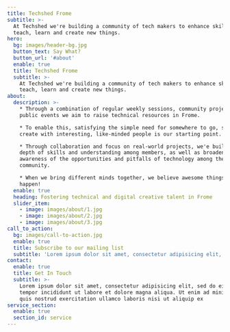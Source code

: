 ```yaml
---
title: Techshed Frome
subtitle: >-
  At Techshed we're building a community of tech makers to enhance skills,
  teach, learn and create new things.
hero:
  bg: images/header-bg.jpg
  button_text: Say What?
  button_url: '#about'
  enable: true
  title: Techshed Frome
  subtitle: >-
    At Techshed we're building a community of tech makers to enhance skills,
    teach, learn and create new things.
about:
  description: >-
    * Through a combination of regular weekly sessions, community projects and
    public events we aim to raise technical resources in Frome.

    * To enable this, satisfying the simple need for somewhere to go, share and
    create with interesting, like-minded people is our starting point. 

    * Through collaboration and focus on real-world projects, we'e building
    depth of skills and understanding among members, as well as broadening
    awareness of the opportunities and pitfalls of technology among the wider
    community.

    * When we bring different minds together, we believe awesome things will
    happen!
  enable: true
  heading: Fostering technical and digital creative talent in Frome
  slider_item:
    - image: images/about/1.jpg
    - image: images/about/2.jpg
    - image: images/about/3.jpg
call_to_action:
  bg: images/call-to-action.jpg
  enable: true
  title: Subscribe to our mailing list
  subtitle: 'Lorem ipsum dolor sit amet, consectetur adipisicing elit, sed do eiusmod'
contact:
  enable: true
  title: Get In Touch
  subtitle: >-
    Lorem ipsum dolor sit amet, consectetur adipisicing elit, sed do eiusmod
    tempor incididunt ut labore et dolore magna aliqua. Ut enim ad minim veniam,
    quis nostrud exercitation ullamco laboris nisi ut aliquip ex
service_section:
  enable: true
  section_id: service
---
```


